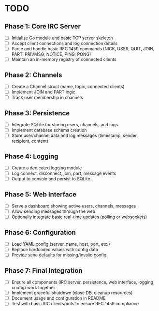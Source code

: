 # TODO

## Phase 1: Core IRC Server

-   [ ] Initialize Go module and basic TCP server skeleton
-   [ ] Accept client connections and log connection details
-   [ ] Parse and handle basic RFC 1459 commands (NICK, USER, QUIT, JOIN, PART, PRIVMSG, NOTICE, PING, PONG)
-   [ ] Maintain an in-memory registry of connected clients

## Phase 2: Channels

-   [ ] Create a Channel struct (name, topic, connected clients)
-   [ ] Implement JOIN and PART logic
-   [ ] Track user membership in channels

## Phase 3: Persistence

-   [ ] Integrate SQLite for storing users, channels, and logs
-   [ ] Implement database schema creation
-   [ ] Store user/channel data and log messages (timestamp, sender, recipient, content)

## Phase 4: Logging

-   [ ] Create a dedicated logging module
-   [ ] Log connect, disconnect, join, part, message events
-   [ ] Output to console and persist to SQLite

## Phase 5: Web Interface

-   [ ] Serve a dashboard showing active users, channels, messages
-   [ ] Allow sending messages through the web
-   [ ] Optionally integrate basic real-time updates (polling or websockets)

## Phase 6: Configuration

-   [ ] Load YAML config (server_name, host, port, etc.)
-   [ ] Replace hardcoded values with config data
-   [ ] Provide sane defaults for missing/invalid config

## Phase 7: Final Integration

-   [ ] Ensure all components (IRC server, persistence, web interface, logging, config) work together
-   [ ] Implement graceful shutdown (close DB, cleanup resources)
-   [ ] Document usage and configuration in README
-   [ ] Test with basic IRC clients/bots to ensure RFC 1459 compliance
